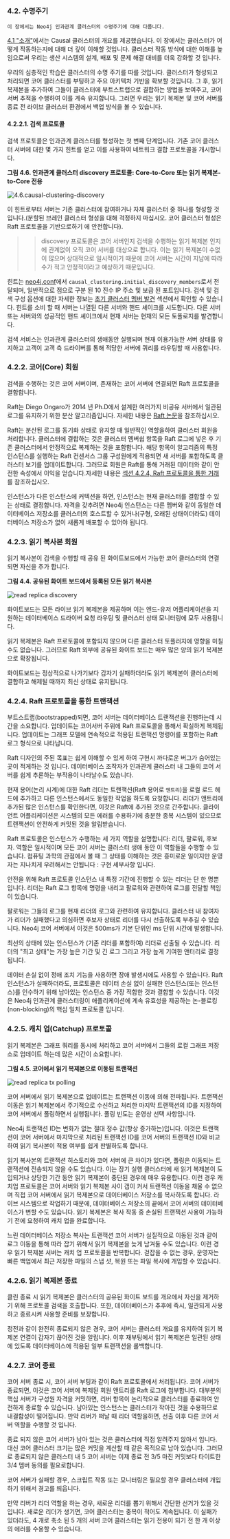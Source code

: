 
### 4.2. 수명주기 

```
이 장에서는 Neo4j 인과관계 클러스터의 수명주기에 대해 다룹니다.
```

[4.1 "소개"](./introduction.md)에서는 Causal 클러스터의 개요를 제공했습니다. 이 장에서는 클러스터가 어떻게 작동하는지에 대해 더 깊이 이해할 것입니다. 클러스터 작동 방식에 대한 이해를 높임으로써 우리는 생산 시스템의 설계, 배포 및 문제 해결 대비를 더욱 강화할 것 입니다.

우리의 심층적인 학습은 클러스터의 수명 주기를 따를 것입니다. 클러스터가 형성되고 처리되면 코어 클러스터를 부팅하고 주요 아키텍처 기반을 확보할 것입니다. 그 후, 읽기 복제본을 추가하여 그들이 클러스터에 부트스트랩으로 결합하는 방법을 보여주고, 코어 서버 추적을 수행하여 이를 계속 유지합니다. 그러면 우리는 읽기 복제본 및 코어 서버를 종료 전 라이브 클러스터 환경에서 백업 방식을 볼 수 있습니다.

#### 4.2.2.1. 검색 프로토콜

검색 프로토콜은 인과관계 클러스터를 형성하는 첫 번째 단계입니다. 기존 코어 클러스터 서버에 대한 몇 가지 힌트를 얻고 이를 사용하여 네트워크 결합 프로토콜을 개시합니다. 

**그림 4.6. 인과관계 클러스터 discovery 프로토콜: Core-to-Core 또는 읽기 복제본-to-Core 전용**


![4.6.causal-clustering-discovery](./4.6.causal-clustering-discovery.svg)

이 힌트로부터 서버는 기존 클러스터에 참여하거나 자체 클러스터 중 하나를 형성할 것입니다.(분할된 브레인 클러스터 형성을 대해 걱정하지 마십시오. 코어 클러스터 형성은 Raft 프로토콜을 기반으로하기 에 안전합니다). 


>> discovery 프로토콜은 코어 서버인지 검색을 수행하는 읽기 복제본 인지에 관계없이 오직 코어 서버를 대상으로 합니다. 이는 읽기 복제본이 수없이 많으며 상대적으로 일시적이기 때문에 코어 서버는 시간이 지남에 따라 수가 적고 안정적이라고 예상하기 때문입니다.

힌트는  [neo4j.conf](/configuration/file-locations.md)에서 ```causal_clustering.initial_discovery_members```로서 전달되며, 일반적으로 점으로 구분 된 10 진수 IP 주소 및 보급 된 포트입니다. 검색 및 검색 구성 옵션에 대한 자세한 정보는 [초기 클러스터 멤버 발견](./setup-new-cluster.md) 섹션에서 확인할 수 있습니다. 힌트를 소비 할 때 서버는 나열된 다른 서버와 핸드 셰이크를 시도합니다. 다른 서버 또는 서버와의 성공적인 핸드 셰이크에서 현재 서버는 현재의 모든 토폴로지를 발견합니다.

검색 서비스는 인과관계 클러스터의 생애동안 실행되며 현재 이용가능한 서버 상태를 유지하고 고객이 고객 측 드라이버를 통해 적당한 서버에 쿼리를 라우팅할 때 사용합니다. 

### 4.2.2. 코어(Core) 회원 

검색을 수행하는 것은 코어 서버이며, 존재하는 코어 서버에 연결되면 Raft 프로토콜을 결합합니다. 

Raft는 Diego Ongaro가 2014 년 Ph.D에서 설계한 여러가지 비공유 서버에서 일관된 로그를 유지하기 위한 분산 알고리즘입니다. 자세한 내용은 [Raft 논문](https://ramcloud.stanford.edu/~ongaro/thesis.pdf)을 참조하십시오. 

Raft는 분산된 로그를 동기화 상태로 유지할 때 일반적인 역할을하여 클러스터 회원을 처리합니다. 클러스터에 결합하는 것은 클러스터 멤버쉽 항목을 Raft 로그에 넣은 후 기존 클러스터에서 안정적으로 복제하는 것을 포함합니다. 해당 항목이 알고리즘의 특정 인스턴스를 실행하는 Raft 컨센서스 그룹 구성원에게 적용되면 새 서버를 포함하도록 클러스터 보기를 업데이트합니다. 그러므로 회원은 Raft를 통해 거래된 데이터와 같이 안전한 속성에서 이익을 얻습니다.자세한 내용은 [섹션 4.2.4, Raft 프로토콜을 통한 거래](./lifecycle.md)를 참조하십시오. 

인스턴스가 다른 인스턴스에 커텍션을 하면, 인스턴스는 현재 클러스터를 결합할 수 있는 상태로 결정합니다. 자격을 갖추려면 Neo4j 인스턴스는 다른 멤버와 같이 동일한 데이터베이스 저장소를 클러스터의 호스트할 수 있거나(구형, 오래된 상태이더라도) 데이터베이스 저장소가 없이 새롭게 배포할 수 있어야 됩니다. 

### 4.2.3. 읽기 복사본 회원 

읽기 복사본이 검색을 수행할 때 공유 된 화이트보드에서 가능한 코어 클러스터의 연결되면 자신을 추가 합니다. 

**그림 4.4. 공유된 화이트 보드에서 등록된 모든 읽기 복사본**

![read replica discovery](https://neo4j.com/docs/operations-manual/3.4/images/read-replica-discovery.svg)


화이트보드는 모든 라이브 읽기 복제본을 제공하며 이는 엔드-유저 어플리케이션을 지원하는 데이터베이스 드라이버 요청 라우팅 및 클러스터 상태 모니터링에 모두 사용됩니다. 

읽기 복제본은 Raft 프로토콜에 포함되지 않으며 다른 클러스터 토플러지에 영향을 미칠 수도 없습니다. 그러므로 Raft 외부에 공유된 화이트 보드는 매우 많은 양의 읽기 복제본으로 확장됩니다. 


화이트보드는 정상적으로 나가기보다 갑자기 실패하더라도 읽기 복제본이 클러스터에 결합하고 해제될 때까지 최신 상태로 유지됩니다. 

### 4.2.4. Raft 프로토콜을 통한 트랜잭션 

부트스트랩(bootstrapped)되면, 코어 서버는 데이터베이스 트랜잭션을 진행하는데 시간을 소요합니다. 
업데이트는 코어서버 주위에 Raft 프로토콜을 통해서 확실하게 복제됩니다. 업데이트는 그래프 모델에 연속적으로 적용된 트랜잭션 명령어를 포함하는 Raft 로그 형식으로 나타납니다. 

Raft 디자인의 주된 목표는 쉽게 이해할 수 있게 하여 구현시 까다로운 버그가 숨어있는 곳이 적게하는 것 입니다. 데이터베이스 조작자가 인과관계 클러스터 내 그들의 코어 서버를 쉽게 추론하는 부작용이 나타날수도 있습니다. 

현재 용어(논리 시계)에 대한 Raft 리더는 트랜잭션(Raft 용어로 `엔트리`)을 로컬 로드 헤드에 추가하고 다른 인스턴스에서도 동일한 작업을 하도록 요청합니다. 리더가 앤트리에 추가된 많은 인스턴스를 확인한다면, 이것은 Raft에 추가된 것으로 간주합니다. 클라이언트 어플리케이션은 시스템의 모든 에러를 수용하기에 충분한 종복 시스템이 있으므로 트랜잭션이 안전하게 커밋된 것을 알림받습니다. 

Raft 프로토콜은 인스턴스가 수행하는 세 가지 역할을 설명합니다: 리더, 팔로워, 후보자. 역할은  일시적이며 모든 코어 서버는 클러스터 생애 동안 이 역할들을 수행할 수 있습니다. 컴퓨팅 과학의 관점에서 볼 때 그 상태를 이해하는 것은 흥미로운 일이지만 운영자는 지나치게 우려해서는 안됩니다 : 구현 세부사항 입니다. 
 
안전을 위해 Raft 프로토콜 인스턴스 내 특정 기간에 진행할 수 있는 리더는 단 한 명뿐입니다. 리더는 Raft 로그 항목에 명령을 내리고 팔로워와 관련하여 로그를 전달할 책임이 있습니다. 

팔로워는 그들의 로그를 현재 리더의 로그와 관련하여 유지합니다. 클러스터 내 참여자가 리더가 실패했다고 의심하면 후보자 상태로 리더를 다시 선출하도록 부추길 수 있습니다. Neo4j 코어 서버에서 이것은 500ms가 기본 단위인 ms 단위 시간에 발생합니다. 

최선의 상태에 있는 인스턴스가 (기존 리더를 포함하여) 리더로 선출될 수 있습니다. 리더의 "최고 상태"는 가장 높은 기간 및 긴 로그 그리고 가장 높게 기여한 앤터리로 결정됩니다. 


데이터 손실 없이 정애 조치 기능을 사용하면 장애 발생시에도 사용할 수 있습니다. Raft 인스턴스가 실패하더라도, 프로토콜은 데이터 손실 없이 실패한 인스턴스(또는 인스턴스)를 인수하기 위해 남아있는 인스턴스 중 가장 적합한 것과 결합할 수 있습니다. 이것은 Neo4j 인과관계 클러스터링이 애플리케이션에 계속 유효성을 제공하는 논-블로킹(non-blocking)의 핵심 일치 프로토콜 입니다.

### 4.2.5. 캐치 업(Catchup) 프로토콜 

읽기 복제본은 그래프 쿼리를 동시에 처리하고 코어 서버에서 그들의 로컬 그래프 저장소로 업데이트 하는데 많은 시간이 소요합니다. 

**그림 4.5. 코어에서 읽기 복제본으로 이동된 트랜잭션**

![read replica tx polling](https://neo4j.com/docs/operations-manual/3.4/images/read-replica-tx-polling.svg)

코어 서버에서 읽기 복제본으로 업데이트는 트랜잭션 이동에 의해 전파됩니다. 트랜잭션 이동은 읽기 복제본에서 주기적으로 수신하고 처리한 마지막 트랜잭션의 ID를 지정하여 코어 서버에서 폴링하면서 실행됩니다. 폴링 빈도는 운영상 선택 사항입니다. 

Neo4j 트랜잭션 ID는 변화가 없는 절대 정수 값(항상 증가하는)입니다. 이것은 트랜잭션이 코어 서버에서 마지막으로 처리된 트랜잭션 ID를 코어 서버의 트랜잭션 ID와 비교하여 
읽기 복사본이 적용 여부를 쉽게 판별하도록 합니다. 

읽기 복사본의 트랜잭션 히스토리와 코어 서버에 큰 차이가 있다면, 폴링은 이동되는 트랜잭션에 전송되지 않을 수도 있습니다. 이는 장기 실행 클러스터에 새 읽기 복제본이 도입되거나 상당한 기간 동안 읽기 복제본이 중단된 경우에 매우 유용합니다. 이런 경우 캐치업 프로토콜은 코어 서버와 읽기 복제본 사이 갭이 커서 트랜잭션 이동을 채울 수 없으며 직접 코어 서버에서 읽기 복제본으로 데이터베이스 저장소를 복사하도록 합니다. 라이브 시스템으로 작업하기 때문에, 데이터베이스 저장소의 끝에서 코어 서버의 데이터베이스가 변할 수도 있습니다. 읽기 복제본은 복사 작동 중 손실된 트랜잭션 사용이 가능하기 전에 요청하여 캐치 업을 완료합니다.


느린 데이터베이스 저장소 복사는 트랜잭션 코어 서버가 실질적으로 이동된 것과 같이 로그 이동을 통해 따라 잡기 위해서 읽기 복제본을 늦게 남겨둘 수도 있습니다. 이런 경우 읽기 복제본 서버는 캐치 업 프로토콜을 반복합니다. 걷잡을 수 없는 경우, 운영자는 빠른 백업에서 최근 저장한 파일의 스냅 샷, 복원 또는 파일 복사에 개입할 수 있습니다. 


### 4.2.6. 읽기 복제본 종료 

클린 종료 시 읽기 복제본은 클러스터의 공유된 화이트 보드를 개요에서 자신을 제거하기 위해 프로토콜 검색을 호출합니다. 또한, 데이터베이스가 추후에 즉시, 일관되게 사용하고 종료시켜 사용할 준비를 보장합니다. 

정전과 같이 완전히 종료되지 않은 경우, 코어 서버는 클러스터 개요를 유지하여 읽기 복제본 연결이 갑자기 끊어진 것을 알립니다. 이후 재부팅에서 읽기 복제본은 일관된 상태에 있도록 데이터베이스에 적용된 일부 트랜잭션을 롤백합니다. 

### 4.2.7. 코어 종료 

코어 서버 종료 시, 코어 서버 부팅과 같이 Raft 프로토콜에서 처리됩니다. 코어 서버가 종료되면, 이것은 코어 서버에 복제된 회원 앤트리를 Raft 로그에 첨부합니다. 대부분의 핵심 서버가 구성원 자격을 커밋하면, 리버 항목이 논리적으로 클러스터를 종료하여 안전하게 종료할 수 있습니다. 남아있는 인스턴스는 클러스터가 작아진 것을 수용하므로 내결함성이 떨어집니다. 만약 리버가 떠날 때 리더 역할을하면, 선출 이후 다른 코어 서버 역할을 수행할 것 입니다. 

종료 되지 않은 코어 서버가 남아 있는 것은 클러스터에 직접 알려주지 않아서 입니다. 대신 코어 클러스터 크기는 많은 커밋을 계산할 때 같은 목적으로 남아 있습니다. 그러므로 종료되지 않은 클러스터 내 5 코어 서버는 이제 종료 전 3/5 마진 커밋보다 타이트한 3/4 멤버 동의를 필요로합니다. 

코어 서버가 실패할 경우, 스크립트 작동 또는 모니터링은 필요할 경우 클러스터에 개입하기 위해서 경고를 띄웁니다. 

만약 리버가 리더 역할을 하는 경우, 새로운 리더를 뽑기 위해서 간단한 선거가 있을 것 입니다. 새로운 리더가 생기면, 코어 클러스터는 중복이 적어도 계속됩니다. 이 실패가 있더라도, 4 개로 축소 된 5 개의 서버 코어 클러스터는 읽기 전용이 되기 전 한 개 이상의 에러를 수용할 수 있습니다. 